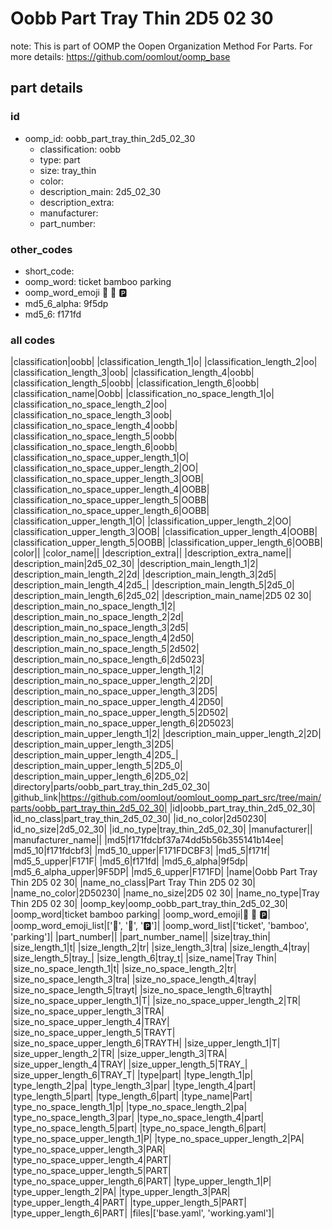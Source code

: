 # Oobb Part Tray Thin 2D5 02 30  

note: This is part of OOMP the Oopen Organization Method For Parts. For more details: https://github.com/oomlout/oomp_base

##  part details





### id
* oomp_id: oobb_part_tray_thin_2d5_02_30
  * classification: oobb
  * type: part
  * size: tray_thin
  * color: 
  * description_main: 2d5_02_30
  * description_extra: 
  * manufacturer: 
  * part_number: 

### other_codes
* short_code: 
* oomp_word: ticket bamboo parking
* oomp_word_emoji :ticket: :bamboo: :parking:
* md5_6_alpha: 9f5dp
* md5_6: f171fd

### all codes 
|classification|oobb|
|classification_length_1|o|
|classification_length_2|oo|
|classification_length_3|oob|
|classification_length_4|oobb|
|classification_length_5|oobb|
|classification_length_6|oobb|
|classification_name|Oobb|
|classification_no_space_length_1|o|
|classification_no_space_length_2|oo|
|classification_no_space_length_3|oob|
|classification_no_space_length_4|oobb|
|classification_no_space_length_5|oobb|
|classification_no_space_length_6|oobb|
|classification_no_space_upper_length_1|O|
|classification_no_space_upper_length_2|OO|
|classification_no_space_upper_length_3|OOB|
|classification_no_space_upper_length_4|OOBB|
|classification_no_space_upper_length_5|OOBB|
|classification_no_space_upper_length_6|OOBB|
|classification_upper_length_1|O|
|classification_upper_length_2|OO|
|classification_upper_length_3|OOB|
|classification_upper_length_4|OOBB|
|classification_upper_length_5|OOBB|
|classification_upper_length_6|OOBB|
|color||
|color_name||
|description_extra||
|description_extra_name||
|description_main|2d5_02_30|
|description_main_length_1|2|
|description_main_length_2|2d|
|description_main_length_3|2d5|
|description_main_length_4|2d5_|
|description_main_length_5|2d5_0|
|description_main_length_6|2d5_02|
|description_main_name|2D5 02 30|
|description_main_no_space_length_1|2|
|description_main_no_space_length_2|2d|
|description_main_no_space_length_3|2d5|
|description_main_no_space_length_4|2d50|
|description_main_no_space_length_5|2d502|
|description_main_no_space_length_6|2d5023|
|description_main_no_space_upper_length_1|2|
|description_main_no_space_upper_length_2|2D|
|description_main_no_space_upper_length_3|2D5|
|description_main_no_space_upper_length_4|2D50|
|description_main_no_space_upper_length_5|2D502|
|description_main_no_space_upper_length_6|2D5023|
|description_main_upper_length_1|2|
|description_main_upper_length_2|2D|
|description_main_upper_length_3|2D5|
|description_main_upper_length_4|2D5_|
|description_main_upper_length_5|2D5_0|
|description_main_upper_length_6|2D5_02|
|directory|parts/oobb_part_tray_thin_2d5_02_30|
|github_link|https://github.com/oomlout/oomlout_oomp_part_src/tree/main/parts/oobb_part_tray_thin_2d5_02_30|
|id|oobb_part_tray_thin_2d5_02_30|
|id_no_class|part_tray_thin_2d5_02_30|
|id_no_color|2d50230|
|id_no_size|2d5_02_30|
|id_no_type|tray_thin_2d5_02_30|
|manufacturer||
|manufacturer_name||
|md5|f171fdcbf37a74dd5b56b355141b14ee|
|md5_10|f171fdcbf3|
|md5_10_upper|F171FDCBF3|
|md5_5|f171f|
|md5_5_upper|F171F|
|md5_6|f171fd|
|md5_6_alpha|9f5dp|
|md5_6_alpha_upper|9F5DP|
|md5_6_upper|F171FD|
|name|Oobb Part Tray Thin 2D5 02 30|
|name_no_class|Part Tray Thin 2D5 02 30|
|name_no_color|2D50230|
|name_no_size|2D5 02 30|
|name_no_type|Tray Thin 2D5 02 30|
|oomp_key|oomp_oobb_part_tray_thin_2d5_02_30|
|oomp_word|ticket bamboo parking|
|oomp_word_emoji|:ticket: :bamboo: :parking:|
|oomp_word_emoji_list|[':ticket:', ':bamboo:', ':parking:']|
|oomp_word_list|['ticket', 'bamboo', 'parking']|
|part_number||
|part_number_name||
|size|tray_thin|
|size_length_1|t|
|size_length_2|tr|
|size_length_3|tra|
|size_length_4|tray|
|size_length_5|tray_|
|size_length_6|tray_t|
|size_name|Tray Thin|
|size_no_space_length_1|t|
|size_no_space_length_2|tr|
|size_no_space_length_3|tra|
|size_no_space_length_4|tray|
|size_no_space_length_5|trayt|
|size_no_space_length_6|trayth|
|size_no_space_upper_length_1|T|
|size_no_space_upper_length_2|TR|
|size_no_space_upper_length_3|TRA|
|size_no_space_upper_length_4|TRAY|
|size_no_space_upper_length_5|TRAYT|
|size_no_space_upper_length_6|TRAYTH|
|size_upper_length_1|T|
|size_upper_length_2|TR|
|size_upper_length_3|TRA|
|size_upper_length_4|TRAY|
|size_upper_length_5|TRAY_|
|size_upper_length_6|TRAY_T|
|type|part|
|type_length_1|p|
|type_length_2|pa|
|type_length_3|par|
|type_length_4|part|
|type_length_5|part|
|type_length_6|part|
|type_name|Part|
|type_no_space_length_1|p|
|type_no_space_length_2|pa|
|type_no_space_length_3|par|
|type_no_space_length_4|part|
|type_no_space_length_5|part|
|type_no_space_length_6|part|
|type_no_space_upper_length_1|P|
|type_no_space_upper_length_2|PA|
|type_no_space_upper_length_3|PAR|
|type_no_space_upper_length_4|PART|
|type_no_space_upper_length_5|PART|
|type_no_space_upper_length_6|PART|
|type_upper_length_1|P|
|type_upper_length_2|PA|
|type_upper_length_3|PAR|
|type_upper_length_4|PART|
|type_upper_length_5|PART|
|type_upper_length_6|PART|
|files|['base.yaml', 'working.yaml']|
